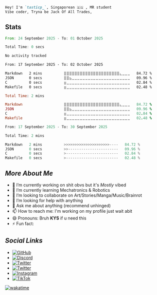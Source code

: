 

```md

Hey! I'm `tasticp_`, Singaporean 🇸🇬 , MR student 
Vibe coder, Tryna be Jack Of All Trades, 

```

## Stats

<!--START_SECTION:wakaTAS-->

```rust
From: 24 September 2025 - To: 01 October 2025

Total Time: 0 secs

No activity tracked
```

<!--END_SECTION:wakaTAS-->

<!--START_SECTION:wakaTIC-->

```html
From: 17 September 2025 - To: 02 October 2025

Markdown   2 mins          ⣿⣿⣿⣿⣿⣿⣿⣿⣿⣿⣿⣿⣿⣿⣿⣿⣿⣿⣿⣿⣿⣄⣀⣀⣀   84.72 %
JSON       0 secs          ⣿⣿⣦⣀⣀⣀⣀⣀⣀⣀⣀⣀⣀⣀⣀⣀⣀⣀⣀⣀⣀⣀⣀⣀⣀   09.96 %
C          0 secs          ⣶⣀⣀⣀⣀⣀⣀⣀⣀⣀⣀⣀⣀⣀⣀⣀⣀⣀⣀⣀⣀⣀⣀⣀⣀   02.84 %
Makefile   0 secs          ⣶⣀⣀⣀⣀⣀⣀⣀⣀⣀⣀⣀⣀⣀⣀⣀⣀⣀⣀⣀⣀⣀⣀⣀⣀   02.48 %
```

<!--END_SECTION:wakaTIC-->

<!--START_SECTION:wakaP-->

```ruby
Total Time: 2 mins

Markdown                   ⣿⣿⣿⣿⣿⣿⣿⣿⣿⣿⣿⣿⣿⣿⣿⣿⣿⣿⣿⣿⣿⣄⣀⣀⣀   84.72 %
JSON                       ⣿⣿⣦⣀⣀⣀⣀⣀⣀⣀⣀⣀⣀⣀⣀⣀⣀⣀⣀⣀⣀⣀⣀⣀⣀   09.96 %
C                          ⣶⣀⣀⣀⣀⣀⣀⣀⣀⣀⣀⣀⣀⣀⣀⣀⣀⣀⣀⣀⣀⣀⣀⣀⣀   02.84 %
Makefile                   ⣶⣀⣀⣀⣀⣀⣀⣀⣀⣀⣀⣀⣀⣀⣀⣀⣀⣀⣀⣀⣀⣀⣀⣀⣀   02.48 %
```

<!--END_SECTION:wakaP-->

<!--START_SECTION:waka-->

```python
From: 17 September 2025 - To: 30 September 2025

Total Time: 2 mins

Markdown   2 mins          >>>>>>>>>>>>>>>>>>>>>----   84.72 %
JSON       0 secs          >>-----------------------   09.96 %
C          0 secs          >------------------------   02.84 %
Makefile   0 secs          >------------------------   02.48 %
```

<!--END_SECTION:waka-->

## *More About Me*

- 🔭 I’m currently working on shit obvs but it's *Mostly* vibed
- 🌱 I’m currently learning Mechatronics & Robotics
- 👯 I’m looking to collaborate on Art/Stories/Manga/Music/Brainrot
- 🤔 I’m looking for help with anything
- 💬 Ask me about anything (recommend unhinged)
- 📫 How to reach me: I'm working on my profile just wait abit
- 😄 Pronouns: Bruh **KYS** if u need this
- ⚡ Fun fact: 

## *Social Links*

- [![GitHub](https://img.shields.io/badge/GitHub-100000?style=for-the-badge&logo=github&logoColor=white)](https://github.com/tasticp)
- [![Discord](https://img.shields.io/badge/Discord-7289DA?style=for-the-badge&logo=discord&logoColor=white)](https://discord.com/users/757557054880612372)
- [![Twitter](https://img.shields.io/badge/Twitter-1DA1F2?style=for-the-badge&logo=twitter&logoColor=white)](https://twitter.com/_tasticp_) <!-- @99 -->
- [![Twitter](https://img.shields.io/badge/Twitter-1DA1F2?style=for-the-badge&logo=twitter&logoColor=white)](https://twitter.com/tasticp_) <!-- @100 -->
- [![Instagram](https://img.shields.io/badge/Instagram-E4405F?style=for-the-badge&logo=instagram&logoColor=white)](https://www.instagram.com/tasticp_)
- [![TikTok](https://img.shields.io/badge/TikTok-FF0000?style=for-the-badge&logo=tiktok&logoColor=white)](https://www.tiktok.com/@tasticp_)


[![wakatime](https://wakatime.com/badge/user/466afc9d-6f6a-41b2-9b59-1f9396dc0d5d.svg?style=for-the-badge)](https://wakatime.com/badge/user/466afc9d-6f6a-41b2-9b59-1f9396dc0d5d.svg)
<!--https://github.com/marketplace/actions/waka-readme-->
<!--waka time winsurf test-->
